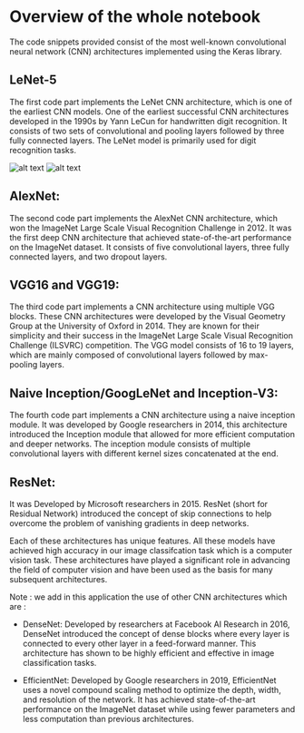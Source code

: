 # Overview of the whole notebook

The code snippets provided consist of the most well-known convolutional neural network (CNN) architectures implemented using the Keras library.

## LeNet-5

The first code part implements the LeNet CNN architecture, which is one of the earliest CNN models. 
One of the earliest successful CNN architectures developed in the 1990s by Yann LeCun for handwritten digit recognition. 
It consists of two sets of convolutional and pooling layers followed by three fully connected layers. 
The LeNet model is primarily used for digit recognition tasks.

![alt text]("https://raw.githubusercontent.com/MariemAmmar/The_most_well-known_CNN_Architectures_with_applying-image-classification/main/LeNet-5%20Architecture.PNG")
![alt text]("https://raw.githubusercontent.com/MariemAmmar/The_most_well-known_CNN_Architectures_with_applying-image-classification/main/LeNet-5%20Architecture%202.PNG")


## AlexNet: 
    
The second code part implements the AlexNet CNN architecture, which won the ImageNet Large Scale Visual Recognition Challenge in 2012.
It was the first deep CNN architecture that achieved state-of-the-art performance on the ImageNet dataset. 
It consists of five convolutional layers, three fully connected layers, and two dropout layers.

## VGG16 and VGG19: 
    
The third code part implements a CNN architecture using multiple VGG blocks. These CNN architectures were developed by the Visual Geometry Group at the University of Oxford in 2014. They are known for their simplicity and their success in the ImageNet Large Scale Visual Recognition Challenge (ILSVRC) competition.
 The VGG model consists of 16 to 19 layers, which are mainly composed of convolutional layers followed by max-pooling layers.

## Naive Inception/GoogLeNet and Inception-V3: 

The fourth code part implements a CNN architecture using a naive inception module.
It was developed by Google researchers in 2014, this architecture introduced the Inception module that allowed for more efficient computation and deeper networks. 
The inception module consists of multiple convolutional layers with different kernel sizes concatenated at the end.

## ResNet: 

It was Developed by Microsoft researchers in 2015. 
ResNet (short for Residual Network) introduced the concept of skip connections to help overcome the problem of vanishing gradients in deep networks.
 
    
Each of these architectures has unique features. All these models have achieved high accuracy in our image classifcation task which is a computer vision task.
These architectures have played a significant role in advancing the field of computer vision and have been used as the basis for many subsequent architectures.

Note : we add in this application the use of other CNN architectures which are : 
        
* DenseNet: Developed by researchers at Facebook AI Research in 2016, DenseNet introduced the concept of dense blocks where every layer is connected to every other layer in a feed-forward manner. This architecture has shown to be highly efficient and effective in image classification tasks.

* EfficientNet: Developed by Google researchers in 2019, EfficientNet uses a novel compound scaling method to optimize the depth, width, and resolution of the network. It has achieved state-of-the-art performance on the ImageNet dataset while using fewer parameters and less computation than previous architectures.


 

